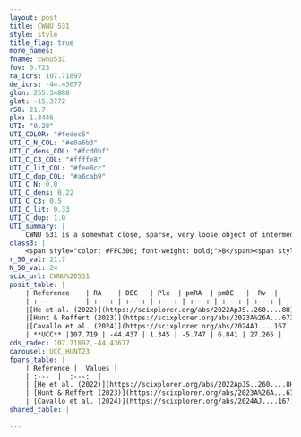 ```yaml
---
layout: post
title: CWNU 531
style: style
title_flag: true
more_names: 
fname: cwnu531
fov: 0.723
ra_icrs: 107.71897
de_icrs: -44.43677
glon: 255.34888
glat: -15.3772
r50: 21.7
plx: 1.3446
UTI: "0.28"
UTI_COLOR: "#fedec5"
UTI_C_N_COL: "#e0a6b3"
UTI_C_dens_COL: "#fcd0bf"
UTI_C_C3_COL: "#ffffe8"
UTI_C_lit_COL: "#fee8cc"
UTI_C_dup_COL: "#a6cab9"
UTI_C_N: 0.0
UTI_C_dens: 0.22
UTI_C_C3: 0.5
UTI_C_lit: 0.33
UTI_C_dup: 1.0
UTI_summary: |
    CWNU 531 is a somewhat close, sparse, very loose object of intermediate C3 quality. It was recently reported in the literature.<br><br><span style="color: #99180f; font-weight: bold;">Warning: </span>contains less than 25 stars with <i>P>0.5</i> estimated.
class3: |
    <span style="color: #FFC300; font-weight: bold;">B</span><span style="color: #FFC300; font-weight: bold;">B</span>
r_50_val: 21.7
N_50_val: 24
scix_url: CWNU%20531
posit_table: |
    | Reference    | RA    | DEC   | Plx  | pmRA  | pmDE   |  Rv  |
    | :---         | :---: | :---: | :---: | :---: | :---: | :---: |
    |[He et al. (2022)](https://scixplorer.org/abs/2022ApJS..260....8H) | 107.765 | -44.398 | 1.33 | -5.72 | 6.82 | -- |
    |[Hunt & Reffert (2023)](https://scixplorer.org/abs/2023A%26A...673A.114H) | 107.593 | -44.287 | 1.359 | -5.744 | 6.797 | 31.978 |
    |[Cavallo et al. (2024)](https://scixplorer.org/abs/2024AJ....167...12C) | 107.752 | -44.323 | 1.348 | -- | -- | -- |
    | **UCC** |107.719 | -44.437 | 1.345 | -5.747 | 6.841 | 27.265 | 
cds_radec: 107.71897,-44.43677
carousel: UCC_HUNT23
fpars_table: |
    | Reference |  Values |
    | :---  |  :---:  |
    | [He et al. (2022)](https://scixplorer.org/abs/2022ApJS..260....8H) | `AG=0.1, m-M=9.5, logAge=7.6, Z=0.034` |
    | [Hunt & Reffert (2023)](https://scixplorer.org/abs/2023A%26A...673A.114H) | `AV50=0.15, diffAV50=0.287, MOD50=9.271, logAge50=7.99` |
    | [Cavallo et al. (2024)](https://scixplorer.org/abs/2024AJ....167...12C) | `AV50=0.01, dMod50=9.36, logAge50=8.05, [Fe/H]50=0.13` |
shared_table: |
    
---
```

